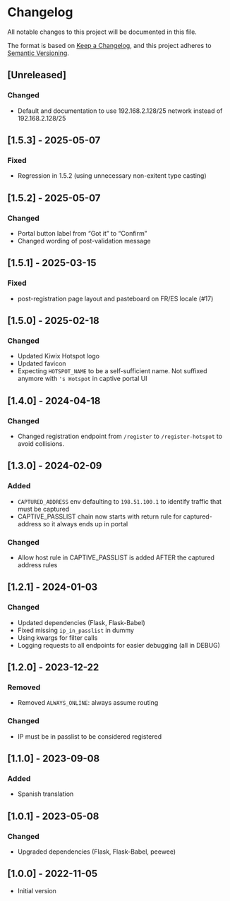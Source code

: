 # Changelog

All notable changes to this project will be documented in this file.

The format is based on [Keep a Changelog](https://keepachangelog.com/en/1.0.0/),
and this project adheres to [Semantic Versioning](https://semver.org/spec/v2.0.0.html).

## [Unreleased]

### Changed

- Default and documentation to use 192.168.2.128/25 network instead of 192.168.2.128/25

## [1.5.3] - 2025-05-07

### Fixed

- Regression in 1.5.2 (using unnecessary non-exitent type casting)

## [1.5.2] - 2025-05-07

### Changed

- Portal button label from “Got it” to “Confirm”
- Changed wording of post-validation message

## [1.5.1] - 2025-03-15

### Fixed

- post-registration page layout and pasteboard on FR/ES locale (#17)

## [1.5.0] - 2025-02-18

### Changed

- Updated Kiwix Hotspot logo
- Updated favicon
- Expecting `HOTSPOT_NAME` to be a self-sufficient name. Not suffixed anymore with `'s Hotspot` in captive portal UI

## [1.4.0] - 2024-04-18

### Changed

- Changed registration endpoint from `/register` to `/register-hotspot` to avoid collisions.

## [1.3.0] - 2024-02-09

### Added

- `CAPTURED_ADDRESS` env defaulting to `198.51.100.1` to identify traffic that must be captured
- CAPTIVE_PASSLIST chain now starts with return rule for captured-address so it always ends up in portal

### Changed

- Allow host rule in CAPTIVE_PASSLIST is added AFTER the captured address rules

## [1.2.1] - 2024-01-03

### Changed

- Updated dependencies (Flask, Flask-Babel)
- Fixed missing `ip_in_passlist` in dummy
- Using kwargs for filter calls
- Logging requests to all endpoints for easier debugging (all in DEBUG)

## [1.2.0] - 2023-12-22

### Removed

- Removed `ALWAYS_ONLINE`: always assume routing

### Changed

- IP must be in passlist to be considered registered

## [1.1.0] - 2023-09-08

### Added

- Spanish translation

## [1.0.1] - 2023-05-08

### Changed

- Upgraded dependencies (Flask, Flask-Babel, peewee)

## [1.0.0] - 2022-11-05

- Initial version
